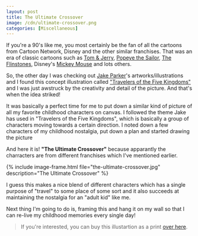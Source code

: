 ```yaml
---
layout: post
title: The Ultimate Crossover
image: /cdn/ultimate-crossover.png
categories: [Miscellaneous]
---
```


If you're a 90's like me, you most certainly be the fan of all the cartoons from Cartoon Network, Disney and the other similar franchises. That was an era of classic cartoons such as [Tom & Jerry](https://en.wikipedia.org/wiki/Tom_and_Jerry), [Popeye the Sailor](https://en.wikipedia.org/wiki/Popeye), [The Flinstones](https://en.wikipedia.org/wiki/The_Flintstones), Disney's [Mickey Mouse](https://en.wikipedia.org/wiki/Mickey_Mouse) and lots others.

So, the other day I was checking out [Jake Parker](https://twitter.com/mrjakeparker)'s artworks/illustrations and I found this concept illustration called ["Travelers of the Five Kingdoms"](https://shop.mrjakeparker.com/collections/travelers) and I was just awstruck by the creativity and detail of the picture. And that's when the idea striked! 

It was basically a perfect time for me to put down a similar kind of picture of all my favorite childhood characters on canvas. I followed the theme Jake has used in "Travelers of the Five Kingdoms", which is basically a group of characters moving towards a certain direction. I noted down a few characters of my childhood nostalgia, put down a plan and started drawing the picture

And here it is! **"The Ultimate Crossover"** because apparantly the charracters are from different franchises which I've mentioned earlier.

{% include image-frame.html file="the-ultimate-crossover.jpg" description="The Ultimate Crossover" %}

I guess this makes a nice blend of different characters which has a single purpose of "travel" to some place of some sort and it also succeeds at maintaining the nostalgia for an "adult kid" like me.

Next thing I'm going to do is, framing this and hang it on my wall so that I can re-live my childhood memories every single day!

> If you're interested, you can buy this illustartion as a print [over here](https://www.ArtPal.com/bullredeyes?i=49644-3&r=49644).